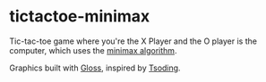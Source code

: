 # tictactoe-minimax

Tic-tac-toe game where you're the X Player and the O player is the computer, which uses the [minimax algorithm](https://en.wikipedia.org/wiki/Minimax).

Graphics built with [Gloss](https://hackage.haskell.org/package/gloss), inspired by [Tsoding](https://www.youtube.com/watch?v=VxLvaHpAK-U).
